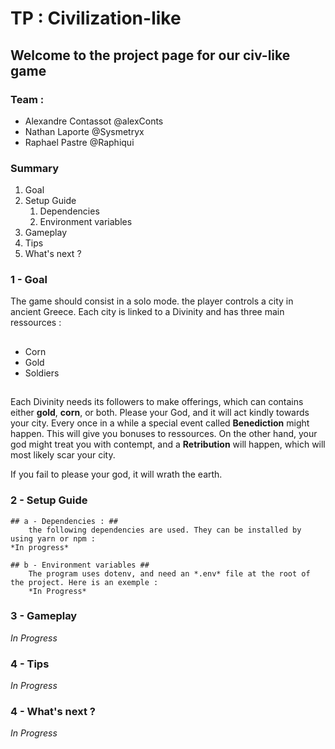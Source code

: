 # TP : Civilization-like #

## Welcome to the project page for our civ-like game ##

### Team : ###
* Alexandre Contassot @alexConts
* Nathan Laporte @Sysmetryx
* Raphael Pastre @Raphiqui

### **Summary** ###


1. Goal
2. Setup Guide
    1. Dependencies
    2. Environment variables
3. Gameplay
4. Tips
5. What's next ?

### 1 - Goal ###

The game should consist in a solo mode. the player controls a city in ancient Greece. Each city is linked to a Divinity and has three main ressources :
##
* Corn
* Gold
* Soldiers
##

Each Divinity needs its followers to make offerings, which can contains either **gold**, **corn**, or both.
Please your God, and it will act kindly towards your city.
Every once in a while a special event called **Benediction** might happen. This will give you bonuses to ressources.
On the other hand, your god might treat you with contempt, and a **Retribution** will happen, which will most likely scar your city.

If you fail to please your god, it will wrath the earth.

### 2 - Setup Guide ###

    ## a - Dependencies : ##
        the following dependencies are used. They can be installed by using yarn or npm :
    *In progress*
    
    ## b - Environment variables ##
        The program uses dotenv, and need an *.env* file at the root of the project. Here is an exemple :
        *In Progress*
        
### 3 - Gameplay ###

*In Progress*

### 4 - Tips ###

*In Progress*

### 4 - What's next ? ###

*In Progress*
